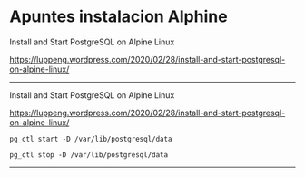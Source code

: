 # Apuntes instalacion Alphine


Install and Start PostgreSQL on Alpine Linux

https://luppeng.wordpress.com/2020/02/28/install-and-start-postgresql-on-alpine-linux/








___

Install and Start PostgreSQL on Alpine Linux

https://luppeng.wordpress.com/2020/02/28/install-and-start-postgresql-on-alpine-linux/

~~~
pg_ctl start -D /var/lib/postgresql/data

pg_ctl stop -D /var/lib/postgresql/data
~~~


___